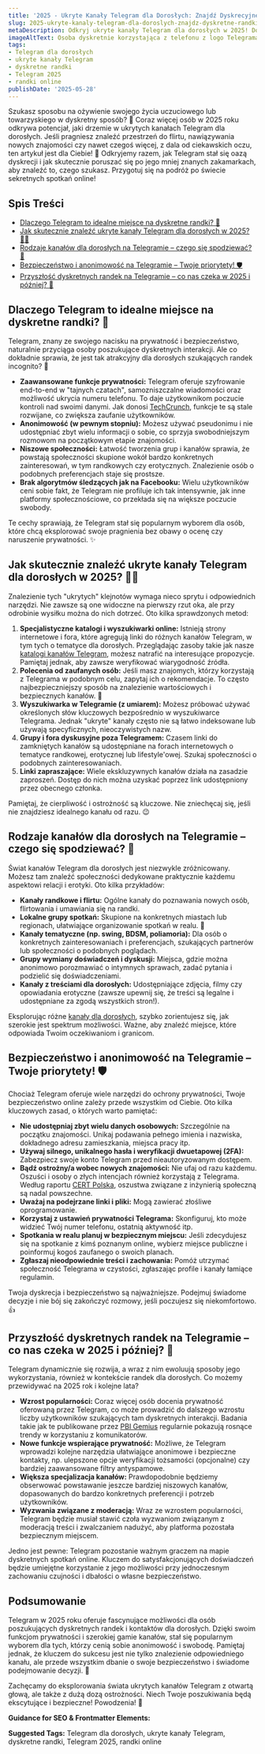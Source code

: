```yaml
---
title: '2025 - Ukryte Kanały Telegram dla Dorosłych: Znajdź Dyskrecyjne Randki (2025)'
slug: 2025-ukryte-kanaly-telegram-dla-doroslych-znajdz-dyskretne-randki-2025
metaDescription: Odkryj ukryte kanały Telegram dla dorosłych w 2025! Dowiedz się, jak znaleźć dyskretne randki, zachować bezpieczeństwo i anonimowość. Porady i trendy.
imageAltText: Osoba dyskretnie korzystająca z telefonu z logo Telegrama, symbolizująca ukryte kanały dla dorosłych.
tags:
- Telegram dla dorosłych
- ukryte kanały Telegram
- dyskretne randki
- Telegram 2025
- randki online
publishDate: '2025-05-28'
---
```


Szukasz sposobu na ożywienie swojego życia uczuciowego lub towarzyskiego w dyskretny sposób? 🤔 Coraz więcej osób w 2025 roku odkrywa potencjał, jaki drzemie w ukrytych kanałach Telegram dla dorosłych. Jeśli pragniesz znaleźć przestrzeń do flirtu, nawiązywania nowych znajomości czy nawet czegoś więcej, z dala od ciekawskich oczu, ten artykuł jest dla Ciebie! 🤩 Odkryjemy razem, jak Telegram stał się oazą dyskrecji i jak skutecznie poruszać się po jego mniej znanych zakamarkach, aby znaleźć to, czego szukasz. Przygotuj się na podróż po świecie sekretnych spotkań online!

## Spis Treści

*   [Dlaczego Telegram to idealne miejsce na dyskretne randki? 🤔](#dlaczego-telegram-to-idealne-miejsce-na-dyskretne-randki-)
*   [Jak skutecznie znaleźć ukryte kanały Telegram dla dorosłych w 2025? 🕵️‍♀️](#jak-skutecznie-znalezc-ukryte-kanaly-telegram-dla-doroslych-w-2025-)
*   [Rodzaje kanałów dla dorosłych na Telegramie – czego się spodziewać? 🔞](#rodzaje-kanalow-dla-doroslych-na-telegramie--czego-sie-spodziewac-)
*   [Bezpieczeństwo i anonimowość na Telegramie – Twoje priorytety! 🛡️](#bezpieczenstwo-i-anonimowosc-na-telegramie--twoje-priorytety-)
*   [Przyszłość dyskretnych randek na Telegramie – co nas czeka w 2025 i później? 🔮](#przyszlosc-dyskretnych-randek-na-telegramie--co-nas-czeka-w-2025-i-pozniej-)

## Dlaczego Telegram to idealne miejsce na dyskretne randki? 🤔

Telegram, znany ze swojego nacisku na prywatność i bezpieczeństwo, naturalnie przyciąga osoby poszukujące dyskretnych interakcji. Ale co dokładnie sprawia, że jest tak atrakcyjny dla dorosłych szukających randek incognito? 🤫

*   **Zaawansowane funkcje prywatności:** Telegram oferuje szyfrowanie end-to-end w "tajnych czatach", samozniszczalne wiadomości oraz możliwość ukrycia numeru telefonu. To daje użytkownikom poczucie kontroli nad swoimi danymi. Jak donosi [TechCrunch](https://techcrunch.com/tag/telegram/), funkcje te są stale rozwijane, co zwiększa zaufanie użytkowników.
*   **Anonimowość (w pewnym stopniu):** Możesz używać pseudonimu i nie udostępniać zbyt wielu informacji o sobie, co sprzyja swobodniejszym rozmowom na początkowym etapie znajomości.
*   **Niszowe społeczności:** Łatwość tworzenia grup i kanałów sprawia, że powstają społeczności skupione wokół bardzo konkretnych zainteresowań, w tym randkowych czy erotycznych. Znalezienie osób o podobnych preferencjach staje się prostsze.
*   **Brak algorytmów śledzących jak na Facebooku:** Wielu użytkowników ceni sobie fakt, że Telegram nie profiluje ich tak intensywnie, jak inne platformy społecznościowe, co przekłada się na większe poczucie swobody.

Te cechy sprawiają, że Telegram stał się popularnym wyborem dla osób, które chcą eksplorować swoje pragnienia bez obawy o ocenę czy naruszenie prywatności. ✨

## Jak skutecznie znaleźć ukryte kanały Telegram dla dorosłych w 2025? 🕵️‍♀️

Znalezienie tych "ukrytych" klejnotów wymaga nieco sprytu i odpowiednich narzędzi. Nie zawsze są one widoczne na pierwszy rzut oka, ale przy odrobinie wysiłku można do nich dotrzeć. Oto kilka sprawdzonych metod:

1.  **Specjalistyczne katalogi i wyszukiwarki online:** Istnieją strony internetowe i fora, które agregują linki do różnych kanałów Telegram, w tym tych o tematyce dla dorosłych. Przeglądając zasoby takie jak nasze [katalogi kanałów Telegram](/kategorie/telegram-kanaly), możesz natrafić na interesujące propozycje. Pamiętaj jednak, aby zawsze weryfikować wiarygodność źródła.
2.  **Polecenia od zaufanych osób:** Jeśli masz znajomych, którzy korzystają z Telegrama w podobnym celu, zapytaj ich o rekomendacje. To często najbezpieczniejszy sposób na znalezienie wartościowych i bezpiecznych kanałów. 🤝
3.  **Wyszukiwarka w Telegramie (z umiarem):** Możesz próbować używać określonych słów kluczowych bezpośrednio w wyszukiwarce Telegrama. Jednak "ukryte" kanały często nie są łatwo indeksowane lub używają specyficznych, nieoczywistych nazw.
4.  **Grupy i fora dyskusyjne poza Telegramem:** Czasem linki do zamkniętych kanałów są udostępniane na forach internetowych o tematyce randkowej, erotycznej lub lifestyle'owej. Szukaj społeczności o podobnych zainteresowaniach.
5.  **Linki zapraszające:** Wiele ekskluzywnych kanałów działa na zasadzie zaproszeń. Dostęp do nich można uzyskać poprzez link udostępniony przez obecnego członka.

Pamiętaj, że cierpliwość i ostrożność są kluczowe. Nie zniechęcaj się, jeśli nie znajdziesz idealnego kanału od razu. 😉

## Rodzaje kanałów dla dorosłych na Telegramie – czego się spodziewać? 🔞

Świat kanałów Telegram dla dorosłych jest niezwykle zróżnicowany. Możesz tam znaleźć społeczności dedykowane praktycznie każdemu aspektowi relacji i erotyki. Oto kilka przykładów:

*   **Kanały randkowe i flirtu:** Ogólne kanały do poznawania nowych osób, flirtowania i umawiania się na randki.
*   **Lokalne grupy spotkań:** Skupione na konkretnych miastach lub regionach, ułatwiające organizowanie spotkań w realu. 📍
*   **Kanały tematyczne (np. swing, BDSM, poliamoria):** Dla osób o konkretnych zainteresowaniach i preferencjach, szukających partnerów lub społeczności o podobnych poglądach.
*   **Grupy wymiany doświadczeń i dyskusji:** Miejsca, gdzie można anonimowo porozmawiać o intymnych sprawach, zadać pytania i podzielić się doświadczeniami.
*   **Kanały z treściami dla dorosłych:** Udostępniające zdjęcia, filmy czy opowiadania erotyczne (zawsze upewnij się, że treści są legalne i udostępniane za zgodą wszystkich stron!).

Eksplorując różne [kanały dla dorosłych](/kategorie/dla-doroslych), szybko zorientujesz się, jak szerokie jest spektrum możliwości. Ważne, aby znaleźć miejsce, które odpowiada Twoim oczekiwaniom i granicom.

## Bezpieczeństwo i anonimowość na Telegramie – Twoje priorytety! 🛡️

Chociaż Telegram oferuje wiele narzędzi do ochrony prywatności, Twoje bezpieczeństwo online zależy przede wszystkim od Ciebie. Oto kilka kluczowych zasad, o których warto pamiętać:

*   **Nie udostępniaj zbyt wielu danych osobowych:** Szczególnie na początku znajomości. Unikaj podawania pełnego imienia i nazwiska, dokładnego adresu zamieszkania, miejsca pracy itp.
*   **Używaj silnego, unikalnego hasła i weryfikacji dwuetapowej (2FA):** Zabezpiecz swoje konto Telegram przed nieautoryzowanym dostępem.
*   **Bądź ostrożny/a wobec nowych znajomości:** Nie ufaj od razu każdemu. Oszuści i osoby o złych intencjach również korzystają z Telegrama. Według raportu [CERT Polska](https://www.cert.pl/ouch/), oszustwa związane z inżynierią społeczną są nadal powszechne.
*   **Uważaj na podejrzane linki i pliki:** Mogą zawierać złośliwe oprogramowanie.
*   **Korzystaj z ustawień prywatności Telegrama:** Skonfiguruj, kto może widzieć Twój numer telefonu, ostatnią aktywność itp.
*   **Spotkania w realu planuj w bezpiecznym miejscu:** Jeśli zdecydujesz się na spotkanie z kimś poznanym online, wybierz miejsce publiczne i poinformuj kogoś zaufanego o swoich planach.
*   **Zgłaszaj nieodpowiednie treści i zachowania:** Pomóż utrzymać społeczność Telegrama w czystości, zgłaszając profile i kanały łamiące regulamin.

Twoja dyskrecja i bezpieczeństwo są najważniejsze. Podejmuj świadome decyzje i nie bój się zakończyć rozmowy, jeśli poczujesz się niekomfortowo. 👍

## Przyszłość dyskretnych randek na Telegramie – co nas czeka w 2025 i później? 🔮

Telegram dynamicznie się rozwija, a wraz z nim ewoluują sposoby jego wykorzystania, również w kontekście randek dla dorosłych. Co możemy przewidywać na 2025 rok i kolejne lata?

*   **Wzrost popularności:** Coraz więcej osób docenia prywatność oferowaną przez Telegram, co może prowadzić do dalszego wzrostu liczby użytkowników szukających tam dyskretnych interakcji. Badania takie jak te publikowane przez [PBI Gemius](https://pbi.org.pl/badania/) regularnie pokazują rosnące trendy w korzystaniu z komunikatorów.
*   **Nowe funkcje wspierające prywatność:** Możliwe, że Telegram wprowadzi kolejne narzędzia ułatwiające anonimowe i bezpieczne kontakty, np. ulepszone opcje weryfikacji tożsamości (opcjonalne) czy bardziej zaawansowane filtry antyspamowe.
*   **Większa specjalizacja kanałów:** Prawdopodobnie będziemy obserwować powstawanie jeszcze bardziej niszowych kanałów, dopasowanych do bardzo konkretnych preferencji i potrzeb użytkowników.
*   **Wyzwania związane z moderacją:** Wraz ze wzrostem popularności, Telegram będzie musiał stawić czoła wyzwaniom związanym z moderacją treści i zwalczaniem nadużyć, aby platforma pozostała bezpiecznym miejscem.

Jedno jest pewne: Telegram pozostanie ważnym graczem na mapie dyskretnych spotkań online. Kluczem do satysfakcjonujących doświadczeń będzie umiejętne korzystanie z jego możliwości przy jednoczesnym zachowaniu czujności i dbałości o własne bezpieczeństwo.

## Podsumowanie

Telegram w 2025 roku oferuje fascynujące możliwości dla osób poszukujących dyskretnych randek i kontaktów dla dorosłych. Dzięki swoim funkcjom prywatności i szerokiej gamie kanałów, stał się popularnym wyborem dla tych, którzy cenią sobie anonimowość i swobodę. Pamiętaj jednak, że kluczem do sukcesu jest nie tylko znalezienie odpowiedniego kanału, ale przede wszystkim dbanie o swoje bezpieczeństwo i świadome podejmowanie decyzji. 🧐

Zachęcamy do eksplorowania świata ukrytych kanałów Telegram z otwartą głową, ale także z dużą dozą ostrożności. Niech Twoje poszukiwania będą ekscytujące i bezpieczne! Powodzenia! 🚀

**Guidance for SEO & Frontmatter Elements:**




**Suggested Tags:**
Telegram dla dorosłych, ukryte kanały Telegram, dyskretne randki, Telegram 2025, randki online

